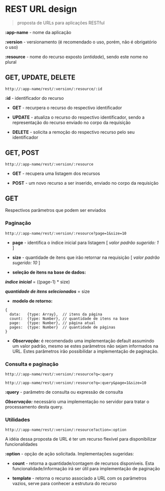 # REST URL design

> proposta de URLs para aplicações RESTful

**:app-name** - nome da aplicação

**:version** - versionamento (é recomendado o uso, porém, não é obrigatório o uso)

**:resource** - nome do recurso exposto (*entidade*), sendo este nome no plural


## GET, UPDATE, DELETE

```
http://:app-name/rest/:version/:resource/:id
```

**:id** - identificador do recurso

* **GET** - recurpera o recurso do respectivo identificador

* **UPDATE** -  atualiza o recurso do respectivo identificador, sendo a representação do recurso enviado no corpo da requisição

* **DELETE** - solicita a remoção do respectivo recurso pelo seu identificador


## GET, POST

```
http://:app-name/rest/:version/:resource
```

* **GET** - recupera uma listagem dos recursos

* **POST** - um novo recurso a ser inserido, enviado no corpo da requisição

## GET

Respectivos parâmetros que podem ser enviados 

### Paginação

```
http://:app-name/rest/:version/:resource?page=1&size=10
```

* **page** - identifica o índice inicial para listagem [ *valor padrão sugerido: 1* ]

* **size** - quantidade de itens que irão retornar na requisição [ *valor padrão sugerido: 10* ]

* **seleção de itens na base de dados:**

_**índice inicial**_ = ((page-1) * size)

_**quantidade de itens selecionados**_ = size

* **modelo de retorno:**

```
{
  data:   {type: Array},  // itens da página
  count:  {type: Number}, // quantidade de itens na base
  page:   {type: Number}, // página atual
  pages:  {type: Number}  // quantidade de páginas
}
```

* **_Observação:_** é recomendado uma implementação default assumindo um valor padrão, mesmo se estes parâmetros não sejam informados na URL. Estes parâmetros irão possibilidar a implementação de paginação.

### Consulta e paginação

```
http://:app-name/rest/:version/:resource?q=:query

http://:app-name/rest/:version/:resource?q=:query&page=1&size=10
```

**:query** - parâmetro de consulta ou expressão de consulta

_**Observação:**_ necessário uma implementação no servidor para tratar o processamento desta query.

### Utilidades

```
http://:app-name/rest/:version/:resource?action=:option
```

A idéia dessa proposta de URL é ter um recurso flexível para disponibilizar funcionalidades

**:option** - opção de ação solicitada. Implementações sugeridas:

* **count** - retorna a quantidade/contagem de recursos disponíveis. Esta funcionalidade/informação irá ser útil para implementação de paginação

* **template** - retorna o recurso associado a URL com os parâmetros vazios, serve para conhecer a estrutura do recurso

